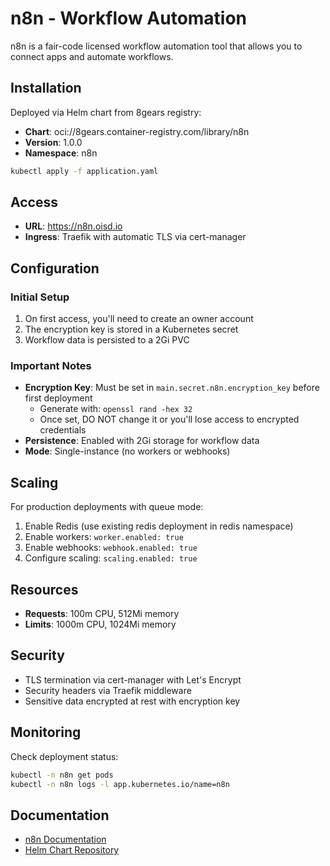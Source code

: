 # n8n - Workflow Automation

n8n is a fair-code licensed workflow automation tool that allows you to connect apps and automate workflows.

## Installation

Deployed via Helm chart from 8gears registry:
- **Chart**: oci://8gears.container-registry.com/library/n8n
- **Version**: 1.0.0
- **Namespace**: n8n

```bash
kubectl apply -f application.yaml
```

## Access

- **URL**: https://n8n.oisd.io
- **Ingress**: Traefik with automatic TLS via cert-manager

## Configuration

### Initial Setup

1. On first access, you'll need to create an owner account
2. The encryption key is stored in a Kubernetes secret
3. Workflow data is persisted to a 2Gi PVC

### Important Notes

- **Encryption Key**: Must be set in `main.secret.n8n.encryption_key` before first deployment
  - Generate with: `openssl rand -hex 32`
  - Once set, DO NOT change it or you'll lose access to encrypted credentials
- **Persistence**: Enabled with 2Gi storage for workflow data
- **Mode**: Single-instance (no workers or webhooks)

## Scaling

For production deployments with queue mode:

1. Enable Redis (use existing redis deployment in redis namespace)
2. Enable workers: `worker.enabled: true`
3. Enable webhooks: `webhook.enabled: true`
4. Configure scaling: `scaling.enabled: true`

## Resources

- **Requests**: 100m CPU, 512Mi memory
- **Limits**: 1000m CPU, 1024Mi memory

## Security

- TLS termination via cert-manager with Let's Encrypt
- Security headers via Traefik middleware
- Sensitive data encrypted at rest with encryption key

## Monitoring

Check deployment status:
```bash
kubectl -n n8n get pods
kubectl -n n8n logs -l app.kubernetes.io/name=n8n
```

## Documentation

- [n8n Documentation](https://docs.n8n.io/)
- [Helm Chart Repository](https://github.com/8gears/n8n-helm-chart)

